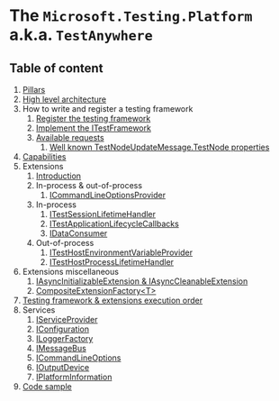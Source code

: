 # The `Microsoft.Testing.Platform` a.k.a. `TestAnywhere`

## Table of content

1. [Pillars](pillars.md)
1. [High level architecture](architecture.md)
1. How to write and register a testing framework
    1. [Register the testing framework](registertestframework.md)
    1. [Implement the ITestFramework](itestframework.md)
    1. [Available requests](irequest.md)
        1. [Well known TestNodeUpdateMessage.TestNode properties](testnodeupdatemessage.md)
1. [Capabilities](capabilities.md)
1. Extensions
    1. [Introduction](extensionintro.md)
    1. In-process & out-of-process
        1. [ICommandLineOptionsProvider](icommandlineoptionsprovider.md)
    1. In-process
        1. [ITestSessionLifetimeHandler](itestsessionlifetimehandler.md)
        1. [ITestApplicationLifecycleCallbacks](itestapplicationlifecyclecallbacks.md)
        1. [IDataConsumer](idataconsumer.md)
    1. Out-of-process
        1. [ITestHostEnvironmentVariableProvider](itesthostenvironmentvariableprovider.md)
        1. [ITestHostProcessLifetimeHandler](itesthostprocesslifetimehandler.md)
1. Extensions miscellaneous
    1. [IAsyncInitializableExtension & IAsyncCleanableExtension](asyncinitcleanup.md)
    1. [CompositeExtensionFactory\<T\>](compositeextensionfactory.md)
1. [Testing framework & extensions execution order](executionorder.md)
1. Services
    1. [IServiceProvider](iserviceprovider.md)
    1. [IConfiguration](configuration.md)
    1. [ILoggerFactory](iloggerfactory.md)
    1. [IMessageBus](imessagebus.md)
    1. [ICommandLineOptions](icommandlineoptions.md)
    1. [IOutputDevice](ioutputdevice.md)
    1. [IPlatformInformation](iplatforminformation.md)
1. [Code sample](codesample.md)
